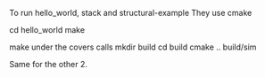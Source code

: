 To run hello_world, stack and structural-example
They use cmake

cd hello_world
make

make under the covers calls
mkdir build
cd build
cmake ..
build/sim

Same for the other 2.